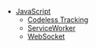 * [ JavaScript ](/docs/js.html)
    * [Codeless Tracking](/docs/js-codeless-tracking.html)
    * [ServiceWorker](/docs/js-sw-start.html)
    * [WebSocket](/docs/js-ws.html)